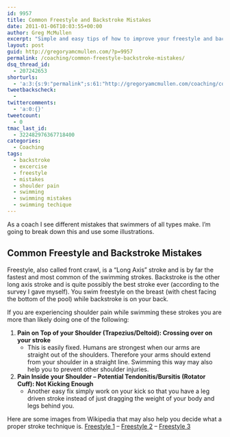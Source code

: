 ```yaml
---
id: 9957
title: Common Freestyle and Backstroke Mistakes
date: 2011-01-06T10:03:55+00:00
author: Greg McMullen
excerpt: "Simple and easy tips of how to improve your freestyle and backstroke to prevent shoulder pain. As a coach I see quite a few different mistakes that swimmers of all types make. I'm going to break down this and also use some illustrations."
layout: post
guid: http://gregoryamcmullen.com/?p=9957
permalink: /coaching/common-freestyle-backstroke-mistakes/
dsq_thread_id:
  - 207242653
shorturls:
  - 'a:3:{s:9:"permalink";s:61:"http://gregoryamcmullen.com/coaching/common-swimming-mistakes";s:7:"tinyurl";s:26:"http://tinyurl.com/3vduoos";s:4:"isgd";s:19:"http://is.gd/k1pBK2";}'
tweetbackscheck:
  - 
twittercomments:
  - 'a:0:{}'
tweetcount:
  - 0
tmac_last_id:
  - 322482976367718400
categories:
  - Coaching
tags:
  - backstroke
  - excercise
  - freestyle
  - mistakes
  - shoulder pain
  - swimming
  - swimming mistakes
  - swimming techique
---
```

As a coach I see different mistakes that swimmers of all types make. I&#8217;m going to break down this and use some illustrations.

## Common Freestyle and Backstroke Mistakes

Freestyle, also called front&nbsp;crawl, is a &#8220;Long Axis&#8221; stroke and is by far the fastest and most common of the swimming strokes. Backstroke is the other long axis stroke and is quite possibly the best stroke ever (according to the survey I gave myself). You swim freestyle on the breast&nbsp;(with chest facing the bottom of the pool) while backstroke is&nbsp;on your back.

If you are experiencing shoulder pain while swimming these strokes you are more than likely doing one of the following:

  1. **Pain on Top of your Shoulder (Trapezius/Deltoid): Crossing over on your stroke** 
      * This is easily fixed. Humans are strongest when our arms are straight out of the shoulders. Therefore your arms should extend from your shoulder in a straight line. Swimming this way may also help you to prevent other shoulder injuries.
  2. **Pain Inside your Shoulder &#8211; Potential Tendonitis/Bursitis (Rotator Cuff): Not Kicking Enough** 
      * Another easy fix simply work on your kick so that you have a leg driven stroke instead of just dragging the weight of your body and legs behind you.

Here are some images from Wikipedia that may also help you decide what a proper stroke technique is. [Freestyle 1](http://en.wikipedia.org/wiki/File:Freestyle_swimming.gif) &#8211; [Freestyle 2](http://en.wikipedia.org/wiki/File:Freestyle_swimming2.gif) &#8211; [Freestyle 3](http://en.wikipedia.org/wiki/File:Freestyle_swimming3.gif)